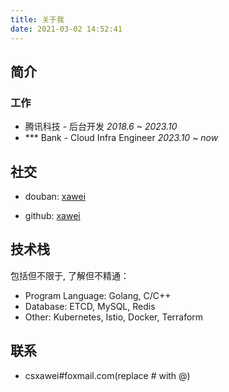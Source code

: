 ```yaml
---
title: 关于我
date: 2021-03-02 14:52:41
---
```


## 简介
### 工作
- 腾讯科技 - 后台开发  *2018.6 ~ 2023.10*
- \*\*\* Bank - Cloud Infra Engineer *2023.10 ~ now*

## 社交

- douban: [xawei](https://www.douban.com/people/goanda/)

- github: [xawei](https://github.com/xawei)


## 技术栈

包括但不限于, 了解但不精通：

- Program Language: Golang, C/C++
- Database: ETCD, MySQL, Redis
- Other: Kubernetes, Istio, Docker, Terraform

## 联系

- <i class="fa-solid fa-envelope"></i> csxawei#foxmail.com(replace # with @)
